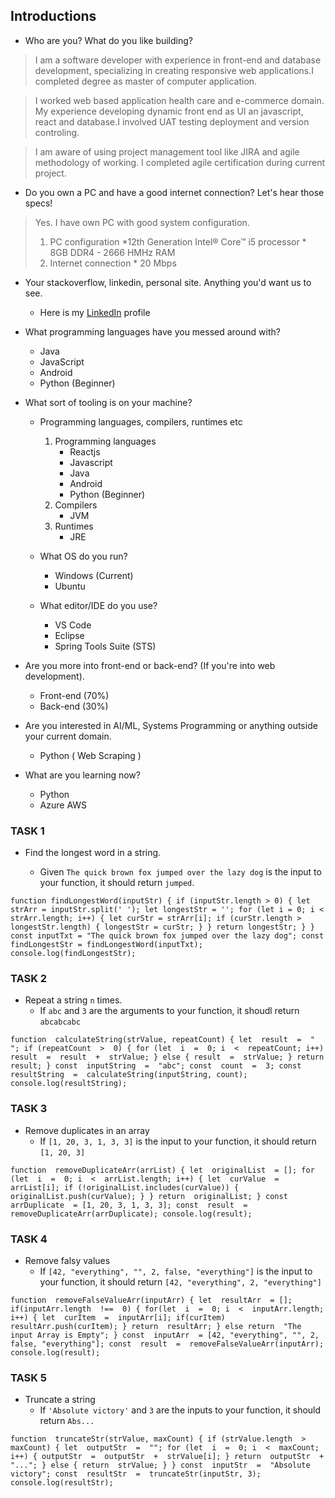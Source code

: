   

## Introductions

- Who are you? What do you like building?

> I am a software developer with experience in front-end and database development, specializing in creating responsive web applications.I completed degree as master of computer application.

>I worked web based application health care and e-commerce domain.
My experience developing dynamic front end as UI an javascript, react and database.I involved UAT testing deployment and version controling.

> I am aware of using project management tool like JIRA and agile methodology of working. I completed agile certification during current project.
 
- Do you own a PC and have a good internet connection? Let's hear those specs! 
> Yes. I have own PC with good system configuration. 
> 1. PC configuration
    *12th Generation Intel® Core™ i5 processor
    * 8GB DDR4 - 2666 HMHz RAM
> 2. Internet connection
     * 20 Mbps
- Your stackoverflow, linkedin, personal site. Anything you'd want us to see.
  * Here is my  [LinkedIn](https://www.linkedin.com/in/p-balamurugan-pichai/) profile
-   What programming languages have you messed around with?
    * Java
    * JavaScript
    * Android
    * Python (Beginner)
 - What sort of tooling is on your machine?
      * Programming languages, compilers, runtimes etc
           1. Programming languages
               * Reactjs
              * Javascript
              * Java
              * Android
              * Python (Beginner)
           2. Compilers
              * JVM
          3. Runtimes
              * JRE
              
   * What OS do you run?
       * Windows (Current)
       * Ubuntu
       
    * What editor/IDE do you use?
        * VS Code
        * Eclipse
        * Spring Tools Suite (STS)
- Are you more into front-end or back-end? (If you're into web development).
    * Front-end (70%)
    * Back-end (30%)
    
- Are you interested in AI/ML, Systems Programming or anything outside your current domain.
    * Python ( Web Scraping )
    
- What are you learning now?
    * Python
    * Azure AWS
    

### TASK 1
 

- Find the longest word in a string.

    * Given `The quick brown fox jumped over the lazy dog` is the input to your function, it should return `jumped`.

`function findLongestWord(inputStr) {
if (inputStr.length > 0) {
let strArr = inputStr.split(' ');
let longestStr = '';
for (let i = 0; i < strArr.length; i++) {
let curStr = strArr[i];
if (curStr.length > longestStr.length) {
longestStr = curStr;
}
}
return longestStr;
}
}
const inputTxt = "The quick brown fox jumped over the lazy dog";
const findLongestStr = findLongestWord(inputTxt);
console.log(findLongestStr); `

### TASK 2
- Repeat a string `n` times.
    * If  `abc`  and  `3`  are the arguments to your function, it shoudl return  `abcabcabc`
    
`function  calculateString(strValue, repeatCount) {
let  result  =  " ";
if (repeatCount  >  0) {
for (let  i  =  0; i  <  repeatCount; i++)
result  =  result  +  strValue;
} else {
result  =  strValue;
}
return  result;
}
const  inputString  =  "abc";
const  count  =  3;
const  resultString  =  calculateString(inputString, count);
console.log(resultString); `

### TASK 3
- Remove duplicates in an array
    * If  `[1, 20, 3, 1, 3, 3]`  is the input to your function, it should return  `[1, 20, 3]`
  
`function  removeDuplicateArr(arrList) {
let  originalList  = [];
for (let  i  =  0; i  <  arrList.length; i++) {
let  curValue  =  arrList[i];
if (!originalList.includes(curValue)) {
originalList.push(curValue);
}
}
return  originalList;
}
const  arrDuplicate  = [1, 20, 3, 1, 3, 3];
const  result  =  removeDuplicateArr(arrDuplicate);
console.log(result);`

### TASK 4
- Remove falsy values
    * If  `[42, "everything", "", 2, false, "everything"]`  is the input to your function, it should return  `[42, "everything", 2, "everything"]`
   
`function  removeFalseValueArr(inputArr)
{
let  resultArr  = [];
if(inputArr.length  !==  0) {
for(let  i  =  0; i  <  inputArr.length; i++)
{
let  curItem  =  inputArr[i];
if(curItem)
resultArr.push(curItem);
}
return  resultArr;
}
else
return  "The input Array is Empty";
}
const  inputArr  = [42, "everything", "", 2, false, "everything"];
const  result  =  removeFalseValueArr(inputArr);
console.log(result);`

### TASK 5
- Truncate a string
    * If  `'Absolute victory'`  and  `3`  are the inputs to your function, it should return  `Abs...`
    
`function  truncateStr(strValue, maxCount) {
if (strValue.length  >  maxCount) {
let  outputStr  =  "";
for (let  i  =  0; i  <  maxCount; i++) {
outputStr  =  outputStr  +  strValue[i];
}
return  outputStr  +  "...";
} else {
return  strValue;
}
}
const  inputStr  =  "Absolute victory";
const  resultStr  =  truncateStr(inputStr, 3);
console.log(resultStr);`







